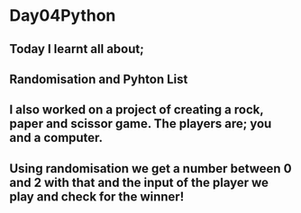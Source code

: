 # Day04Python
## Today I learnt all about;
## Randomisation and Pyhton List
## I also worked on a project of creating a rock, paper and scissor game. The players are; you and a computer. 
## Using randomisation we get a number between 0 and 2 with that and the input of the player we play and check for the winner!
